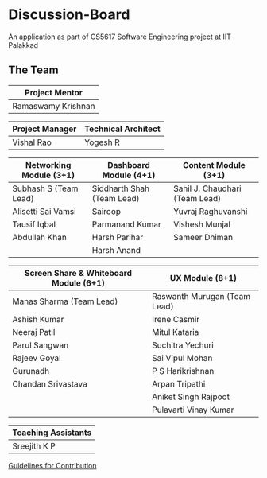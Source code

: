# Discussion-Board

An application as part of CS5617 Software Engineering project at IIT Palakkad

## The Team

| Project Mentor     |
|--------------------|
| Ramaswamy Krishnan |

| Project Manager    | Technical Architect   |
|--------------------|-----------------------|
|   Vishal Rao       |      Yogesh R         |


| Networking Module (3+1)         | Dashboard Module (4+1)     | Content Module (3+1)           | 
|---------------------------------|----------------------------|--------------------------------|
| Subhash S (Team Lead)           | Siddharth Shah (Team Lead) | Sahil J. Chaudhari (Team Lead) | 
| Alisetti Sai Vamsi              | Sairoop                    | Yuvraj Raghuvanshi             |           
| Tausif Iqbal                    | Parmanand Kumar            | Vishesh Munjal                 | 
| Abdullah Khan                   | Harsh Parihar              | Sameer Dhiman                  | 
|                                 | Harsh Anand                |                                |


| Screen Share & Whiteboard Module (6+1) | UX Module (8+1)              |
|----------------------------------------|------------------------------|
| Manas Sharma (Team Lead)               | Raswanth Murugan (Team Lead) |
| Ashish Kumar                           | Irene Casmir                 |
| Neeraj Patil                           | Mitul Kataria                |
| Parul Sangwan                          | Suchitra Yechuri             |
| Rajeev Goyal                           | Sai Vipul Mohan              |
| Gurunadh                               | P S Harikrishnan             |
| Chandan Srivastava                     | Arpan Tripathi               |
|                                        | Aniket Singh Rajpoot         |
|                                        | Pulavarti Vinay Kumar        |

| Teaching Assistants    |
|------------------------|
| Sreejith K P           |


[Guidelines for Contribution](./CONTRIBUTING.md)